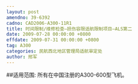 ```yaml
---
layout: post
amendno: 39-6392
cadno: CAD2006-A300-11R1
title: 时间限制/维修检查—损伤容限适航限制项目—ALS第二
date: 2009-07-28 00:00:00 +0800
effdate: 2009-07-31 00:00:00 +0800
tag: A300
categories: 民航西北地区管理局适航审定处
author: 邢军
---
```


##适用范围:
所有在中国注册的A300-600型飞机。

